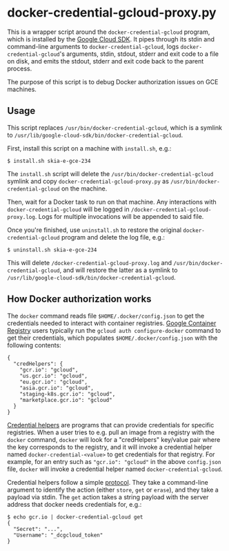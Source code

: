 # docker-credential-gcloud-proxy.py

This is a wrapper script around the `docker-credential-gcloud` program, which is installed by the
[Google Cloud SDK](https://cloud.google.com/sdk). It pipes through its stdin and command-line
arguments to `docker-credential-gcloud`, logs `docker-credential-gcloud`'s arguments, stdin,
stdout, stderr and exit code to a file on disk, and emits the stdout, stderr and exit code back to
the parent process.

The purpose of this script is to debug Docker authorization issues on GCE machines.

## Usage

This script replaces `/usr/bin/docker-credential-gcloud`, which is a symlink to
`/usr/lib/google-cloud-sdk/bin/docker-credential-gcloud`.

First, install this script on a machine with `install.sh`, e.g.:

```
$ install.sh skia-e-gce-234
```

The `install.sh` script will delete the `/usr/bin/docker-credential-gcloud` symlink and copy
`docker-credential-gcloud-proxy.py` as `/usr/bin/docker-credential-gcloud` on the machine.

Then, wait for a Docker task to run on that machine. Any interactions with
`docker-credential-gcloud` will be logged in `/docker-credential-gcloud-proxy.log`. Logs for
multiple invocations will be appended to said file.

Once you're finished, use `uninstall.sh` to restore the original `docker-credential-gcloud` program
and delete the log file, e.g.:

```
$ uninstall.sh skia-e-gce-234
```

This will delete `/docker-credential-gcloud-proxy.log` and `/usr/bin/docker-credential-gcloud`, and
will restore the latter as a symlink to `/usr/lib/google-cloud-sdk/bin/docker-credential-gcloud`.

## How Docker authorization works

The `docker` command reads file `$HOME/.docker/config.json` to get the credentials needed to
interact with container registries.
[Google Container Registry](https://cloud.google.com/container-registry) users typically run the
`gcloud auth configure-docker` command to get their credentials, which populates
`$HOME/.docker/config.json` with the following contents:

```
{
  "credHelpers": {
    "gcr.io": "gcloud",
    "us.gcr.io": "gcloud",
    "eu.gcr.io": "gcloud",
    "asia.gcr.io": "gcloud",
    "staging-k8s.gcr.io": "gcloud",
    "marketplace.gcr.io": "gcloud"
  }
}
```

[Credential helpers](https://docs.docker.com/engine/reference/commandline/login/#credential-helpers)
are programs that can provide credentials for specific registries. When a user tries to e.g. pull
an image from a registry with the `docker` command, `docker` will look for a "credHelpers"
key/value pair where the key corresponds to the registry, and it will invoke a credential helper
named `docker-credential-<value>` to get credentials for that registry. For example, for an entry
such as `"gcr.io": "gcloud"` in the above `config.json` file, `docker` will invoke a credential
helper named `docker-credential-gcloud`.

Credential helpers follow a simple
[protocol](https://docs.docker.com/engine/reference/commandline/login/#credential-helper-protocol).
They take a command-line argument to identify the action (either `store`, `get` or `erase`), and
they take a payload via stdin. The `get` action takes a string payload with the server address that
docker needs credentials for, e.g.:

```
$ echo gcr.io | docker-credential-gcloud get
{
  "Secret": "...",
  "Username": "_dcgcloud_token"
}
```